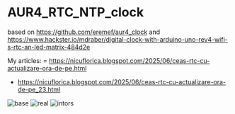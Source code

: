 # AUR4_RTC_NTP_clock
based on https://github.com/eremef/aur4_clock and https://www.hackster.io/mdraber/digital-clock-with-arduino-uno-rev4-wifi-s-rtc-an-led-matrix-484d2e

My articles:
= https://nicuflorica.blogspot.com/2025/06/ceas-rtc-cu-actualizare-ora-de-pe.html
- https://nicuflorica.blogspot.com/2025/06/ceas-rtc-cu-actualizare-ora-de-pe_23.html

![base](https://blogger.googleusercontent.com/img/b/R29vZ2xl/AVvXsEjP6z4sRStR6kiwF2nXpbz4xOTNnee3XTV6YCjw09eu4dFpb0DJl_G8zhpCyph5C1sSIFY9zix8gePshM4I5e2q4dCwbdOAK2LQBTK2FQ1vlZ64c4kdLgh_IPmr9xLxP7mhOA_aqgM_b9_q12whc2r_kVS3k5yuujFOxbRcJIszUIgAny3wqxQGu11l1HR2/w164-h200/RTC_clock_NTPupdate_v2_0.png)
![real](https://blogger.googleusercontent.com/img/b/R29vZ2xl/AVvXsEg-oWugJiKJKvq_cCJtUI2vU094ZQ6bbysnfjZkC4ZwwhDwi1f75uBv1JxZnOdsscPBmRN1yVPmnR3SmMoOCgGgEa7eMX0yEwNtT7RjFhos3cRUEtMA5Dyl88te1Y6qpP0BWeMghqwTF9W3f1y7rlh3DoWJGynFD26xCdwO0BH01rzxgt19xvaSotwLQ_rE/w150-h200/RTC_clock_NTPupdate_v2_6.jpeg)
![intors](https://blogger.googleusercontent.com/img/b/R29vZ2xl/AVvXsEgRatma_9BslAg_Hl5RR_ie3_2Wtt9YLV5quV3iOAaUPNljl5CnFOGbaqnURkMlhegJUEqYKV5s-3oUJoR-1QbYTtllsGFCcFIlGBDyckndY1WOUrmo2xmy92AO7IrpnnGZBgSlr_qz3Yh3_CaNETjS9tOeBf3Vxqsmyo6LCTokXHJm-b5K0zV5WiBikTSy/w150-h200/RTC_clock_NTPupdate_v2_11.jpeg)
